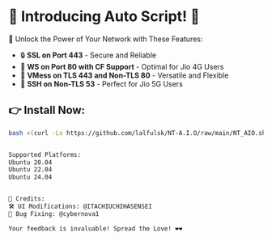 # 🎉 Introducing Auto Script! 🎉

🚀 Unlock the Power of Your Network with These Features:

- 🔒 **SSL on Port 443** - Secure and Reliable
- 🔗 **WS on Port 80 with CF Support** - Optimal for Jio 4G Users
- 🔐 **VMess on TLS 443 and Non-TLS 80** - Versatile and Flexible
- 🔑 **SSH on Non-TLS 53** - Perfect for Jio 5G Users

## 👉 Install Now:
```bash
bash <(curl -Ls https://github.com/lalfulsk/NT-A.I.O/raw/main/NT_AIO.sh)


Supported Platforms:
Ubuntu 20.04
Ubuntu 22.04
Ubuntu 24.04


👏 Credits:
🛠 UI Modifications: @ITACHIUCHIHASENSEI
🐞 Bug Fixing: @cybernova1

Your feedback is invaluable! Spread the Love! ❤️❤️
